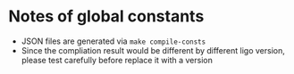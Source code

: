 # Notes of global constants

- JSON files are generated via `make compile-consts`
- Since the compliation result would be different by different ligo version, please test carefully before replace it with a version
